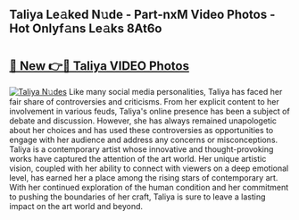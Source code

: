 ## Taliya Le𝚊ked N𝚞de - Part-nxM Video Photos - Hot Onlyf𝚊ns Le𝚊ks 8At6o

# <h2><a href="http://ac31759.deff.icu/?id=Taliya">🔗 New 👉🔴 Taliya VIDEO Photos</a></h2>

[![Taliya N𝚞des](https://i.imgur.com/rIISA9y.gif)](http://ac31759.deff.icu/?id=Taliya)
Like many social media personalities, Taliya has faced her fair share of controversies and criticisms. From her explicit content to her involvement in various feuds, Taliya's online presence has been a subject of debate and discussion. However, she has always remained unapologetic about her choices and has used these controversies as opportunities to engage with her audience and address any concerns or misconceptions. Taliya is a contemporary artist whose innovative and thought-provoking works have captured the attention of the art world. Her unique artistic vision, coupled with her ability to connect with viewers on a deep emotional level, has earned her a place among the rising stars of contemporary art. With her continued exploration of the human condition and her commitment to pushing the boundaries of her craft, Taliya is sure to leave a lasting impact on the art world and beyond.
